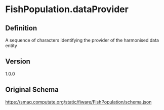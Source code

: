 # FishPopulation.dataProvider

## Definition
A sequence of characters identifying the provider of the harmonised data entity

## Version
1.0.0

## Original Schema
https://smaq.computate.org/static/fiware/FishPopulation/schema.json
